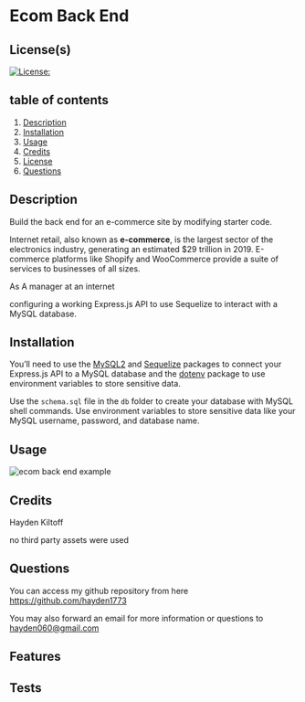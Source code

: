 # Ecom Back End


## License(s)
[![License: ](https://img.shields.io/badge/License--blue.svg)](https://opensource.org/licenses/MIT)


## table of contents
1. [Description](#description)
2. [Installation](#installation)
3. [Usage](#usage)
4. [Credits](#credits)
5. [License](#license)
6. [Questions](#questions)
        
        
        
## Description
Build the back end for an e-commerce site by modifying starter code.

Internet retail, also known as **e-commerce**, is the largest sector of the electronics industry, generating an estimated $29 trillion in 2019. E-commerce platforms like Shopify and WooCommerce provide a suite of services to businesses of all sizes.

As A manager at an internet

configuring a working Express.js API to use Sequelize to interact with a MySQL database.
        
        
## Installation
You’ll need to use the [MySQL2](https://www.npmjs.com/package/mysql2) and [Sequelize](https://www.npmjs.com/package/sequelize) packages to connect your Express.js API to a MySQL database and the [dotenv](https://www.npmjs.com/package/dotenv) package to use environment variables to store sensitive data.

Use the `schema.sql` file in the `db` folder to create your database with MySQL shell commands. Use environment variables to store sensitive data like your MySQL username, password, and database name.
        
        
## Usage


![ecom back end example](./Assets/Untitled_%20May%2024%2C%202022%2012_35%20PM.gif)
        
## Credits
Hayden Kiltoff

no third party assets were used
        
        

## Questions
You can access my github repository from here https://github.com/hayden1773
        
You may also forward an email for more information or questions to hayden060@gmail.com
        
## Features

        
        
## Tests 
